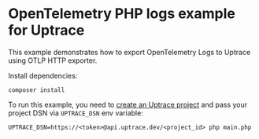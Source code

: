 # OpenTelemetry PHP logs example for Uptrace

This example demonstrates how to export OpenTelemetry Logs to Uptrace using OTLP HTTP exporter.

Install dependencies:

```shell
composer install
```

To run this example, you need to
[create an Uptrace project](https://uptrace.dev/get/get-started.html) and pass your project DSN via
`UPTRACE_DSN` env variable:

```shell
UPTRACE_DSN=https://<token>@api.uptrace.dev/<project_id> php main.php
```
